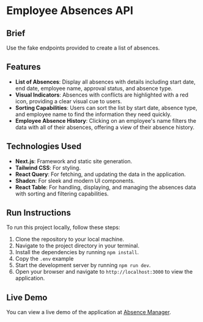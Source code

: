 # Employee Absences API

## Brief

Use the fake endpoints provided to create a list of absences.

## Features

- **List of Absences**: Display all absences with details including start date, end date, employee name, approval status, and absence type.
- **Visual Indicators**: Absences with conflicts are highlighted with a red icon, providing a clear visual cue to users.
- **Sorting Capabilities**: Users can sort the list by start date, absence type, and employee name to find the information they need quickly.
- **Employee Absence History**: Clicking on an employee's name filters the data with all of their absences, offering a view of their absence history.

## Technologies Used

- **Next.js**: Framework and static site generation.
- **Tailwind CSS**: For styling.
- **React Query**: For fetching, and updating the data in the application.
- **Shadcn**: For sleek and modern UI components.
- **React Table**: For handling, displaying, and managing the absences data with sorting and filtering capabilities.

## Run Instructions

To run this project locally, follow these steps:

1. Clone the repository to your local machine.
2. Navigate to the project directory in your terminal.
3. Install the dependencies by running `npm install`.
4. Copy the `.env` example
5. Start the development server by running `npm run dev`.
6. Open your browser and navigate to `http://localhost:3000` to view the application.

## Live Demo

You can view a live demo of the application at [Absence Manager](https://brighthr-lovat.vercel.app/).
